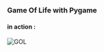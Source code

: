 ### Game Of Life with Pygame

#### in action :

![GOL](https://media.giphy.com/media/v1.Y2lkPTc5MGI3NjExYjZwa21qNTZlcHZicmcyeHJwa2NwMDh1amcxbm4wZW5vODM1ZzBpdCZlcD12MV9pbnRlcm5hbF9naWZfYnlfaWQmY3Q9Zw/F8POzsHgr4j2l5wCPw/giphy.gif)
